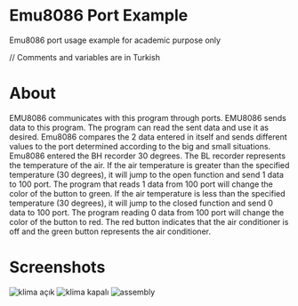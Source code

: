 # Emu8086 Port Example
Emu8086 port usage example for academic purpose only

// Comments and variables are in Turkish

# About
EMU8086 communicates with this program through ports. EMU8086 sends data to this program. The program can read the sent data and use it as desired.
Emu8086 compares the 2 data entered in itself and sends different values to the port determined according to the big and small situations.
Emu8086 entered the BH recorder 30 degrees. The BL recorder represents the temperature of the air. If the air temperature is greater than the specified temperature (30 degrees), it will jump to the open function and send 1 data to 100 port. The program that reads 1 data from 100 port will change the color of the button to green. If the air temperature is less than the specified temperature (30 degrees), it will jump to the closed function and send 0 data to 100 port. The program reading 0 data from 100 port will change the color of the button to red.
The red button indicates that the air conditioner is off and the green button represents the air conditioner.
# Screenshots
![klima açık](https://user-images.githubusercontent.com/59584368/76067235-1a5e1180-5fa0-11ea-9e0c-73696c721e88.JPG)
![klima kapalı](https://user-images.githubusercontent.com/59584368/76067286-2c3fb480-5fa0-11ea-927f-d7cb6a64444c.JPG)
![assembly](https://user-images.githubusercontent.com/59584368/76067347-424d7500-5fa0-11ea-82de-0b28ec918eba.JPG)
